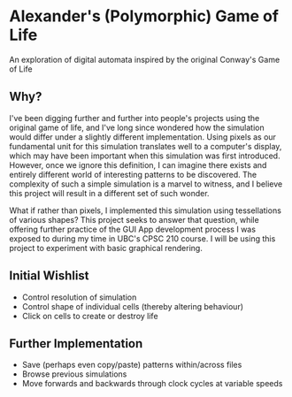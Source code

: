 # Alexander's (Polymorphic) Game of Life

An exploration of digital automata inspired by the original Conway's Game of Life

## Why?

I've been digging further and further into people's projects using the original
game of life, and I've long since wondered how the simulation would differ under a slightly
different implementation. Using pixels as our fundamental unit for this simulation
translates well to a computer's display, which may have been important when this simulation
was first introduced. However, once we ignore this definition, I can imagine there exists
and entirely different world of interesting patterns to be discovered. The complexity of
such a simple simulation is a marvel to witness, and I believe this project will result
in a different set of such wonder.

What if rather than pixels, I implemented this
simulation using tessellations of various shapes? This project seeks to answer that
question, while offering further practice of the GUI App development process I
was exposed to during my time in UBC's CPSC 210 course. I will be using this project to
experiment with basic graphical rendering.

## Initial Wishlist

- Control resolution of simulation
- Control shape of individual cells (thereby altering behaviour)
- Click on cells to create or destroy life

## Further Implementation

- Save (perhaps even copy/paste) patterns within/across files
- Browse previous simulations
- Move forwards and backwards through clock cycles at variable speeds
